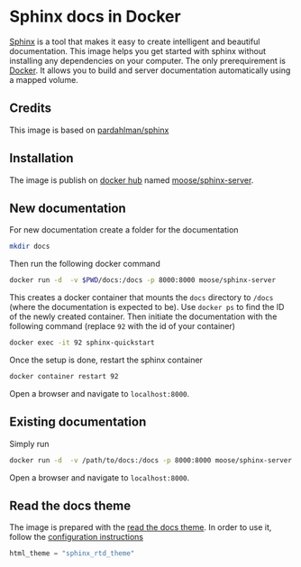 # Sphinx docs in Docker

[Sphinx](http://www.sphinx-doc.org/en/stable/) is a tool that makes it easy to create intelligent and beautiful documentation. This image helps you get started with sphinx without installing any dependencies on your computer. The only prerequirement is [Docker](https://www.docker.com/). It allows you to build and server documentation automatically using a mapped volume.

## Credits

This image is based on [pardahlman/sphinx](https://hub.docker.com/r/pardahlman/sphinx/)

## Installation

The image is publish on [docker hub](http://hub.docker.com/) named [moose/sphinx-server](https://hub.docker.com/r/moose/sphinx-server/).

## New documentation

For new documentation create a folder for the documentation

```bash
mkdir docs
```

Then run the following docker command

```bash
docker run -d  -v $PWD/docs:/docs -p 8000:8000 moose/sphinx-server
```

This creates a docker container that mounts the `docs` directory to `/docs` (where the documentation is expected to be). Use `docker ps` to find the ID of the newly created container. Then initiate the documentation with the following command (replace `92` with the id of your container)

```bash
docker exec -it 92 sphinx-quickstart
```

Once the setup is done, restart the sphinx container

```bash
docker container restart 92
```

Open a browser and navigate to `localhost:8000`.

## Existing documentation

Simply run

```bash
docker run -d  -v /path/to/docs:/docs -p 8000:8000 moose/sphinx-server
```

Open a browser and navigate to `localhost:8000`.

## Read the docs theme

The image is prepared with the [read the docs theme](https://github.com/rtfd/sphinx_rtd_theme). In order to use it, follow the [configuration instructions](https://github.com/rtfd/sphinx_rtd_theme#installation)

```py
html_theme = "sphinx_rtd_theme"
```
